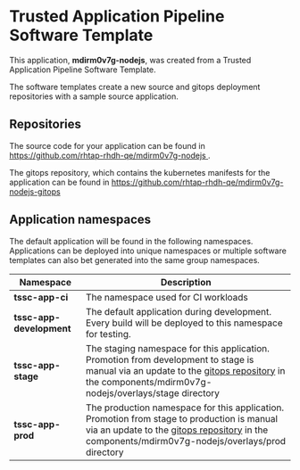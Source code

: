 # Trusted Application Pipeline Software Template

This application, **mdirm0v7g-nodejs**, was created from a Trusted Application Pipeline Software Template.

The software templates create a new source and gitops deployment repositories with a sample source application. 

## Repositories

The source code for your application can be found in [https://github.com/rhtap-rhdh-qe/mdirm0v7g-nodejs ](https://github.com/rhtap-rhdh-qe/mdirm0v7g-nodejs ).
 
The gitops repository, which contains the kubernetes manifests for the application can be found in 
[https://github.com/rhtap-rhdh-qe/mdirm0v7g-nodejs-gitops ](https://github.com/rhtap-rhdh-qe/mdirm0v7g-nodejs-gitops ) 

## Application namespaces 

The default application will be found in the following namespaces. Applications can be deployed into unique namespaces or multiple software templates can also bet generated into the same group namespaces.  

|  Namespace   |  Description   |  
| -------- | -------- |
| **tssc-app-ci** | The namespace used for CI workloads |
| **tssc-app-development** | The default application during development. Every build will be deployed to this namespace for testing. |
| **tssc-app-stage** | The staging namespace for this application. Promotion from development to stage is manual via an update to the [gitops repository](https://github.com/rhtap-rhdh-qe/mdirm0v7g-nodejs-gitops ) in the components/mdirm0v7g-nodejs/overlays/stage directory |
| **tssc-app-prod** | The production namespace for this application. Promotion from stage to production is manual via an update to the [gitops repository](https://github.com/rhtap-rhdh-qe/mdirm0v7g-nodejs-gitops ) in the components/mdirm0v7g-nodejs/overlays/prod directory |